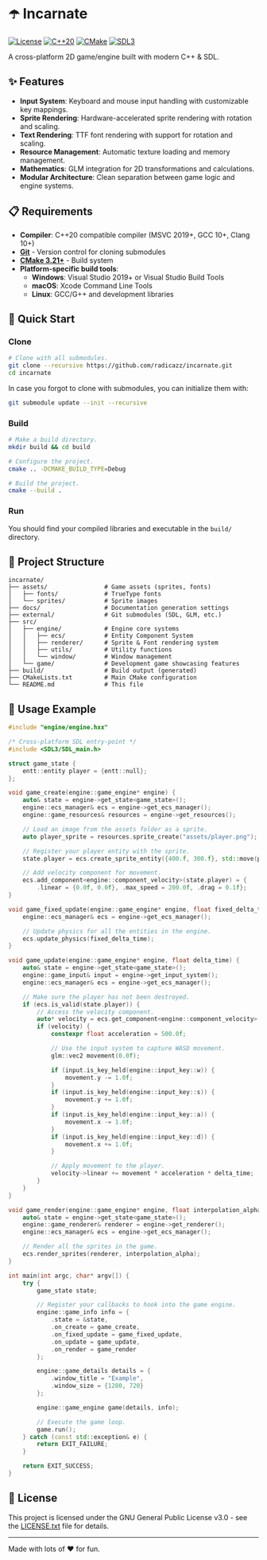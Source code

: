 # ☂️ Incarnate

[![License](https://img.shields.io/badge/license-MIT-blue.svg)](LICENSE.txt)
[![C++20](https://img.shields.io/badge/C%2B%2B-20-blue.svg)](https://en.cppreference.com/w/cpp/20)
[![CMake](https://img.shields.io/badge/CMake-3.21%2B-blue.svg)](https://cmake.org/)
[![SDL3](https://img.shields.io/badge/SDL-3.0-red.svg)](https://github.com/libsdl-org/SDL)

A cross-platform 2D game/engine built with modern C++ & SDL.

## ✨ Features

- **Input System**: Keyboard and mouse input handling with customizable key mappings.
- **Sprite Rendering**: Hardware-accelerated sprite rendering with rotation and scaling.
- **Text Rendering**: TTF font rendering with support for rotation and scaling.
- **Resource Management**: Automatic texture loading and memory management.
- **Mathematics**: GLM integration for 2D transformations and calculations.
- **Modular Architecture**: Clean separation between game logic and engine systems.

## 📋 Requirements

- **Compiler**: C++20 compatible compiler (MSVC 2019+, GCC 10+, Clang 10+)
- **[Git](https://git-scm.com/downloads)** - Version control for cloning submodules
- **[CMake 3.21+](https://cmake.org/)** - Build system
- **Platform-specific build tools**:
  - **Windows**: Visual Studio 2019+ or Visual Studio Build Tools
  - **macOS**: Xcode Command Line Tools
  - **Linux**: GCC/G++ and development libraries

## 🚀 Quick Start

### Clone

```bash
# Clone with all submodules.
git clone --recursive https://github.com/radicazz/incarnate.git
cd incarnate
```

In case you forgot to clone with submodules, you can initialize them with:

```bash
git submodule update --init --recursive
```

### Build

```bash
# Make a build directory.
mkdir build && cd build

# Configure the project.
cmake .. -DCMAKE_BUILD_TYPE=Debug

# Build the project.
cmake --build .
```

### Run

You should find your compiled libraries and executable in the `build/` directory.

## 📁 Project Structure

```text
incarnate/
├── assets/                # Game assets (sprites, fonts)
│   ├── fonts/             # TrueType fonts
│   └── sprites/           # Sprite images
├── docs/                  # Documentation generation settings
├── external/              # Git submodules (SDL, GLM, etc.)
├── src/
│   ├── engine/            # Engine core systems
│   │   ├── ecs/           # Entity Component System
│   │   ├── renderer/      # Sprite & Font rendering system
│   │   ├── utils/         # Utility functions
│   │   └── window/        # Window management
│   └── game/              # Development game showcasing features
├── build/                 # Build output (generated)
├── CMakeLists.txt         # Main CMake configuration
└── README.md              # This file
```

## 🎯 Usage Example

```cpp
#include "engine/engine.hxx"

/* Cross-platform SDL entry-point */
#include <SDL3/SDL_main.h>

struct game_state {
    entt::entity player = {entt::null};
};

void game_create(engine::game_engine* engine) {
    auto& state = engine->get_state<game_state>();
    engine::ecs_manager& ecs = engine->get_ecs_manager();
    engine::game_resources& resources = engine->get_resources();

    // Load an image from the assets folder as a sprite.
    auto player_sprite = resources.sprite_create("assets/player.png");

    // Register your player entity with the sprite.
    state.player = ecs.create_sprite_entity({400.f, 300.f}, std::move(player_sprite));

    // Add velocity component for movement.
    ecs.add_component<engine::component_velocity>(state.player) = {
        .linear = {0.0f, 0.0f}, .max_speed = 200.0f, .drag = 0.1f};
}

void game_fixed_update(engine::game_engine* engine, float fixed_delta_time) {
    engine::ecs_manager& ecs = engine->get_ecs_manager();

    // Update physics for all the entities in the engine.
    ecs.update_physics(fixed_delta_time);
}

void game_update(engine::game_engine* engine, float delta_time) {
    auto& state = engine->get_state<game_state>();
    engine::game_input& input = engine->get_input_system();
    engine::ecs_manager& ecs = engine->get_ecs_manager();

    // Make sure the player has not been destroyed.
    if (ecs.is_valid(state.player)) {
        // Access the velocity component.
        auto* velocity = ecs.get_component<engine::component_velocity>(state.player);
        if (velocity) {
            constexpr float acceleration = 500.0f;

            // Use the input system to capture WASD movement.
            glm::vec2 movement(0.0f);

            if (input.is_key_held(engine::input_key::w)) {
                movement.y -= 1.0f;
            }
            if (input.is_key_held(engine::input_key::s)) {
                movement.y += 1.0f;
            }
            if (input.is_key_held(engine::input_key::a)) {
                movement.x -= 1.0f;
            }
            if (input.is_key_held(engine::input_key::d)) {
                movement.x += 1.0f;
            }

            // Apply movement to the player.
            velocity->linear += movement * acceleration * delta_time;
        }
    }
}

void game_render(engine::game_engine* engine, float interpolation_alpha) {
    auto& state = engine->get_state<game_state>();
    engine::game_renderer& renderer = engine->get_renderer();
    engine::ecs_manager& ecs = engine->get_ecs_manager();

    // Render all the sprites in the game.
    ecs.render_sprites(renderer, interpolation_alpha);
}

int main(int argc, char* argv[]) {
    try {
        game_state state;

        // Register your callbacks to hook into the game engine.
        engine::game_info info = {
            .state = &state,
            .on_create = game_create,
            .on_fixed_update = game_fixed_update,
            .on_update = game_update,
            .on_render = game_render
        };

        engine::game_details details = {
            .window_title = "Example",
            .window_size = {1280, 720}
        };

        engine::game_engine game(details, info);

        // Execute the game loop.
        game.run();
    } catch (const std::exception& e) {
        return EXIT_FAILURE;
    }

    return EXIT_SUCCESS;
}
```

## 📄 License

This project is licensed under the GNU General Public License v3.0 - see the [LICENSE.txt](LICENSE.txt) file for details.

---

Made with lots of ❤️ for fun.
